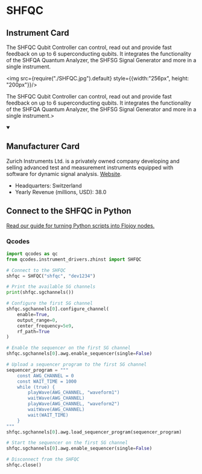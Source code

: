 
# SHFQC

## Instrument Card

<div className="flex">

<div>

The SHFQC Qubit Controller can control, read out and provide fast feedback on up to 6 superconducting qubits. It integrates the functionality of the SHFQA Quantum Analyzer, the SHFSG Signal Generator and more in a single instrument.

</div>

<img src={require("./SHFQC.jpg").default} style={{width:"256px", height: "200px"}}/>

</div>

The SHFQC Qubit Controller can control, read out and provide fast feedback on up to 6 superconducting qubits. It integrates the functionality of the SHFQA Quantum Analyzer, the SHFSG Signal Generator and more in a single instrument.>

<details open>
<summary><h2>Manufacturer Card</h2></summary>

Zurich Instruments Ltd. is a privately owned company developing and selling advanced test and measurement instruments equipped with software for dynamic signal analysis. <a href="https://www.zhinst.com/americas/en">Website</a>.

<ul>
  <li>Headquarters: Switzerland</li>
  <li>Yearly Revenue (millions, USD): 38.0</li>
</ul>
</details>

## Connect to the SHFQC in Python

[Read our guide for turning Python scripts into Flojoy nodes.](https://docs.flojoy.ai/custom-nodes/creating-custom-node/)


### Qcodes

```python
import qcodes as qc
from qcodes.instrument_drivers.zhinst import SHFQC

# Connect to the SHFQC
shfqc = SHFQC("shfqc", "dev1234")

# Print the available SG channels
print(shfqc.sgchannels())

# Configure the first SG channel
shfqc.sgchannels[0].configure_channel(
    enable=True,
    output_range=0,
    center_frequency=5e9,
    rf_path=True
)

# Enable the sequencer on the first SG channel
shfqc.sgchannels[0].awg.enable_sequencer(single=False)

# Upload a sequencer program to the first SG channel
sequencer_program = """
    const AWG_CHANNEL = 0
    const WAIT_TIME = 1000
    while (true) {
        playWave(AWG_CHANNEL, "waveform1")
        waitWave(AWG_CHANNEL)
        playWave(AWG_CHANNEL, "waveform2")
        waitWave(AWG_CHANNEL)
        wait(WAIT_TIME)
    }
"""
shfqc.sgchannels[0].awg.load_sequencer_program(sequencer_program)

# Start the sequencer on the first SG channel
shfqc.sgchannels[0].awg.enable_sequencer(single=False)

# Disconnect from the SHFQC
shfqc.close()
```

